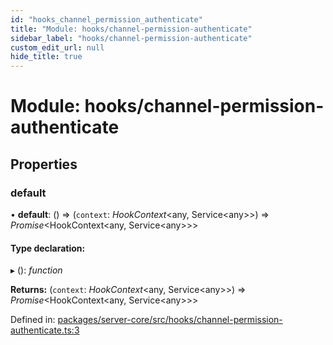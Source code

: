 ```yaml
---
id: "hooks_channel_permission_authenticate"
title: "Module: hooks/channel-permission-authenticate"
sidebar_label: "hooks/channel-permission-authenticate"
custom_edit_url: null
hide_title: true
---
```


# Module: hooks/channel-permission-authenticate

## Properties

### default

• **default**: () => (`context`: *HookContext*<any, Service<any\>\>) => *Promise*<HookContext<any, Service<any\>\>\>

#### Type declaration:

▸ (): *function*

**Returns:** (`context`: *HookContext*<any, Service<any\>\>) => *Promise*<HookContext<any, Service<any\>\>\>

Defined in: [packages/server-core/src/hooks/channel-permission-authenticate.ts:3](https://github.com/xr3ngine/xr3ngine/blob/7e8e151f1/packages/server-core/src/hooks/channel-permission-authenticate.ts#L3)
